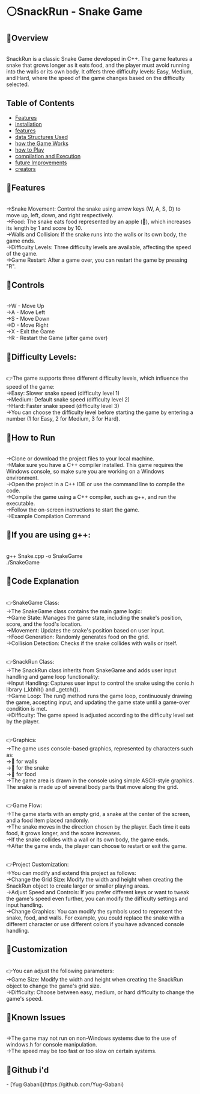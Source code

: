 <h1>⚪️SnackRun - Snake Game</h1>


<h2>🔴Overview</h2>

<br>SnackRun is a classic Snake Game developed in C++. The game features a snake that grows longer as it eats food, and the player must avoid running into the walls or its own body. It offers three difficulty levels: Easy, Medium, and Hard, where the speed of the game changes based on the difficulty selected.

## Table of Contents
- [Features](#features)
- [installation](#installation)
- [features](#features)
- [data Structures Used](#data-structures-used)
- [how the Game Works](#how-the-game-works)
- [how to Play](#how-to-play)
- [compilation and Execution](#compilation-and-execution)
- [future Improvements](#future-improvements)
- [creators](#creators)


<h2>🔴Features</h2>

<br>→Snake Movement: Control the snake using arrow keys (W, A, S, D) to move up, left, down, and right respectively.
<br>→Food: The snake eats food represented by an apple (🍎), which increases its length by 1 and score by 10.
<br>→Walls and Collision: If the snake runs into the walls or its own body, the game ends.
<br>→Difficulty Levels: Three difficulty levels are available, affecting the speed of the game.
<br>→Game Restart: After a game over, you can restart the game by pressing "R".

<h2>🔴Controls</h2>

<br>→W - Move Up
<br>→A - Move Left
<br>→S - Move Down
<br>→D - Move Right
<br>→X - Exit the Game
<br>→R - Restart the Game (after game over)

<h2>🔴Difficulty Levels:</h2>
<br>👉The game supports three different difficulty levels, which influence the speed of the game:
<br>→Easy: Slower snake speed (difficulty level 1)
<br>→Medium: Default snake speed (difficulty level 2)
<br>→Hard: Faster snake speed (difficulty level 3)
<br>→You can choose the difficulty level before starting the game by entering a number (1 for Easy, 2 for Medium, 3 for Hard).

<h2>🔴How to Run</h2>

<br>→Clone or download the project files to your local machine.
<br>→Make sure you have a C++ compiler installed. This game requires the Windows console, so make sure you are working on a Windows environment.
<br>→Open the project in a C++ IDE or use the command line to compile the code.
<br>→Compile the game using a C++ compiler, such as g++, and run the executable.
<br>→Follow the on-screen instructions to start the game.
<br>→Example Compilation Command

<h2>🔴If you are using g++:</h2>

<br>g++ Snake.cpp -o SnakeGame
<br>./SnakeGame

<h2>🔴Code Explanation</h2>

<br>👉SnakeGame Class:
<br>  →The SnakeGame class contains the main game logic:
<br>→Game State: Manages the game state, including the snake's position, score, and the food's location.
<br>→Movement: Updates the snake's position based on user input.
<br>→Food Generation: Randomly generates food on the grid.
<br>→Collision Detection: Checks if the snake collides with walls or itself.

<br>👉SnackRun Class:
<br>→The SnackRun class inherits from SnakeGame and adds user input handling and game loop functionality:
<br>→Input Handling: Captures user input to control the snake using the conio.h library (_kbhit() and _getch()).
<br>→Game Loop: The run() method runs the game loop, continuously drawing the game, accepting input, and updating the game state until a game-over condition is met.
<br>→Difficulty: The game speed is adjusted according to the difficulty level set by the player.

<br>👉Graphics:
<br>→The game uses console-based graphics, represented by characters such as:
<br>→🧱 for walls
<br>→🐍 for the snake
<br>→🍎 for food
<br>→The game area is drawn in the console using simple ASCII-style graphics. The snake is made up of several body parts that move along the grid.

<br>👉Game Flow:
<br>→The game starts with an empty grid, a snake at the center of the screen, and a food item placed randomly.
<br>→The snake moves in the direction chosen by the player. Each time it eats food, it grows longer, and the score increases.
<br>→If the snake collides with a wall or its own body, the game ends.
<br>→After the game ends, the player can choose to restart or exit the game.

<br>👉Project Customization:
<br>→You can modify and extend this project as follows:
<br>→Change the Grid Size: Modify the width and height when creating the SnackRun object to create larger or smaller playing areas.
<br>→Adjust Speed and Controls: If you prefer different keys or want to tweak the game's speed even further, you can modify the difficulty settings and input handling.
<br>→Change Graphics: You can modify the symbols used to represent the snake, food, and walls. For example, you could replace the snake with a different character or use different colors if you have advanced console handling.

<h2>🔴Customization</h2>
<br>👉You can adjust the following parameters:
<br>→Game Size: Modify the width and height when creating the SnackRun object to change the game's grid size.
<br>→Difficulty: Choose between easy, medium, or hard difficulty to change the game's speed.

<h2>🔴Known Issues</h2>

<br>→The game may not run on non-Windows systems due to the use of windows.h for console manipulation.
<br>→The speed may be too fast or too slow on certain systems.

<h2>🔴Github i'd</h2>
-  [Yug Gabani](https://github.com/Yug-Gabani)
